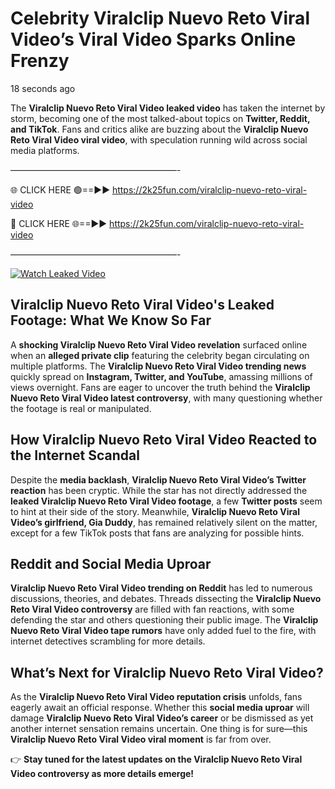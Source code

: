 # Celebrity Viralclip Nuevo Reto Viral Video’s Viral Video Sparks Online Frenzy

18 seconds ago

The **Viralclip Nuevo Reto Viral Video leaked video** has taken the internet by storm, becoming one of the most talked-about topics on **Twitter, Reddit, and TikTok**. Fans and critics alike are buzzing about the **Viralclip Nuevo Reto Viral Video viral video**, with speculation running wild across social media platforms.

———————————————————-

🌐 CLICK HERE 🟢==►► https://2k25fun.com/viralclip-nuevo-reto-viral-video

🔴 CLICK HERE 🌐==►► https://2k25fun.com/viralclip-nuevo-reto-viral-video

———————————————————-

[![Watch Leaked Video](https://miro.medium.com/v2/resize:fit:828/format:webp/1*cilzJN44JGOrTw9NJCrNHA.gif "Watch Leaked Video")](https://2k25fun.com/viralclip-nuevo-reto-viral-video)

## **Viralclip Nuevo Reto Viral Video's Leaked Footage: What We Know So Far**  
A **shocking Viralclip Nuevo Reto Viral Video revelation** surfaced online when an **alleged private clip** featuring the celebrity began circulating on multiple platforms. The **Viralclip Nuevo Reto Viral Video trending news** quickly spread on **Instagram, Twitter, and YouTube**, amassing millions of views overnight. Fans are eager to uncover the truth behind the **Viralclip Nuevo Reto Viral Video latest controversy**, with many questioning whether the footage is real or manipulated.  

## **How Viralclip Nuevo Reto Viral Video Reacted to the Internet Scandal**  
Despite the **media backlash**, **Viralclip Nuevo Reto Viral Video’s Twitter reaction** has been cryptic. While the star has not directly addressed the **leaked Viralclip Nuevo Reto Viral Video footage**, a few **Twitter posts** seem to hint at their side of the story. Meanwhile, **Viralclip Nuevo Reto Viral Video’s girlfriend, Gia Duddy**, has remained relatively silent on the matter, except for a few TikTok posts that fans are analyzing for possible hints.  

## **Reddit and Social Media Uproar**  
**Viralclip Nuevo Reto Viral Video trending on Reddit** has led to numerous discussions, theories, and debates. Threads dissecting the **Viralclip Nuevo Reto Viral Video controversy** are filled with fan reactions, with some defending the star and others questioning their public image. The **Viralclip Nuevo Reto Viral Video tape rumors** have only added fuel to the fire, with internet detectives scrambling for more details.  

## **What’s Next for Viralclip Nuevo Reto Viral Video?**  
As the **Viralclip Nuevo Reto Viral Video reputation crisis** unfolds, fans eagerly await an official response. Whether this **social media uproar** will damage **Viralclip Nuevo Reto Viral Video’s career** or be dismissed as yet another internet sensation remains uncertain. One thing is for sure—this **Viralclip Nuevo Reto Viral Video viral moment** is far from over.  

👉 **Stay tuned for the latest updates on the Viralclip Nuevo Reto Viral Video controversy as more details emerge!**  